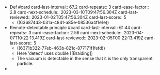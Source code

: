 - Def #card
  card-last-interval:: 67.2
  card-repeats:: 3
  card-ease-factor:: 2.8
  card-next-schedule:: 2023-03-10T09:47:56.304Z
  card-last-reviewed:: 2023-01-02T05:47:56.304Z
  card-last-score:: 5
	- ((636874d3-031a-4841-a85e-08536a4f1e1e))
- Remote-detectable principle #card
  card-last-interval:: 61.44
  card-repeats:: 3
  card-ease-factor:: 2.56
  card-next-schedule:: 2023-04-07T10:22:13.419Z
  card-last-reviewed:: 2023-02-05T00:22:13.419Z
  card-last-score:: 5
	- ((6371b322-77eb-463b-821c-877171f1fefd))
	- Here 'detect' uses double [[Braiding]]
	- The vacuum is detectable in the sense that it is the only transparent particle.
-